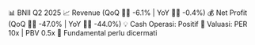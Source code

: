📊 BNII Q2 2025
📈 Revenue (QoQ 🔻🔴 -6.1% | YoY 🔻🔴 -0.4%)
💰 Net Profit (QoQ 🔻🔴 -47.0% | YoY 🔻🔴 -44.0%)
💡 Cash Operasi: Positif
🧮 Valuasi: PER 10x | PBV 0.5x
🧱 Fundamental perlu dicermati

